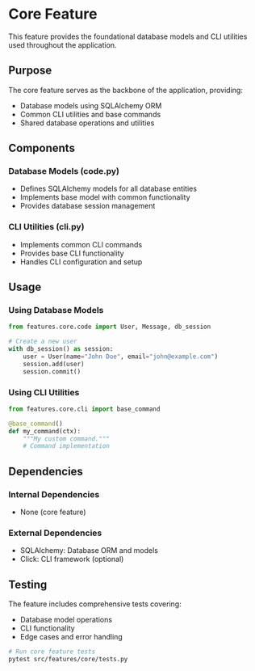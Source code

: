 # Core Feature

This feature provides the foundational database models and CLI utilities used throughout the application.

## Purpose

The core feature serves as the backbone of the application, providing:

- Database models using SQLAlchemy ORM
- Common CLI utilities and base commands
- Shared database operations and utilities

## Components

### Database Models (code.py)
- Defines SQLAlchemy models for all database entities
- Implements base model with common functionality
- Provides database session management

### CLI Utilities (cli.py)
- Implements common CLI commands
- Provides base CLI functionality
- Handles CLI configuration and setup

## Usage

### Using Database Models

```python
from features.core.code import User, Message, db_session

# Create a new user
with db_session() as session:
    user = User(name="John Doe", email="john@example.com")
    session.add(user)
    session.commit()
```

### Using CLI Utilities

```python
from features.core.cli import base_command

@base_command()
def my_command(ctx):
    """My custom command."""
    # Command implementation
```

## Dependencies

### Internal Dependencies
- None (core feature)

### External Dependencies
- SQLAlchemy: Database ORM and models
- Click: CLI framework (optional)

## Testing

The feature includes comprehensive tests covering:
- Database model operations
- CLI functionality
- Edge cases and error handling

```bash
# Run core feature tests
pytest src/features/core/tests.py
